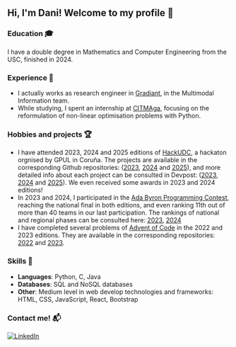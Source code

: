 ## Hi, I'm Dani! Welcome to my profile 👋

### Education 🎓
I have a double degree in Mathematics and Computer Engineering from the USC, finished in 2024.

### Experience 💼
- I actually works as research engineer in [Gradiant](https://gradiant.org/), in the Multimodal Information team.
- While studying, I spent an internship at [CITMAga](https://citmaga.gal/es/home), focusing on the reformulation of non-linear optimisation problems with Python.

### Hobbies and projects 🏆
- I have attended 2023, 2024 and 2025 editions of [HackUDC](https://hackudc.gpul.org/), a hackaton orgnised by GPUL in Coruña. The projects are available in the corresponding Github repositories: ([2023](https://github.com/CastilloDel/costaCompas), [2024](https://github.com/DaniPVargas/ecoviaggio) and [2025](https://github.com/DaniPVargas/Wearvana)), and more detailed info about each project can be consulted in Devpost: ([2023](https://devpost.com/software/costacompas), [2024](https://devpost.com/software/ecoviaggio) and [2025](https://devpost.com/software/wearvana)). We even received some awards in 2023 and 2024 editions!
- In 2023 and 2024, I participated in the [Ada Byron Programming Contest](https://ada-byron.es/2025/reg/), reaching the national final in both editions, and even ranking 11th out of more than 40 teams in our last participation. The rankings of national and regional phases can be consulted here: [2023](https://ada-byron.es/2023/nac/resultado.php), [2024](https://ada-byron.es/2024/nac/resultado.php)
- I have completed several problems of [Advent of Code](https://adventofcode.com/) in the 2022 and 2023 editions. They are available in the corresponding repositories: [2022](https://github.com/DaniPVargas/AdventOfCode2022) and [2023](https://github.com/DaniPVargas/AdventOfCode2023).

### Skills 🤹
- **Languages**: Python, C, Java
- **Databases**: SQL and NoSQL databases
- **Other**: Medium level in web develop technologies and frameworks: HTML, CSS, JavaScript, React, Bootstrap 

### Contact me! 📬
[![LinkedIn](https://img.shields.io/badge/LinkedIn-Profile-blue)](https://www.linkedin.com/in/daniel-perez-vargas/)

